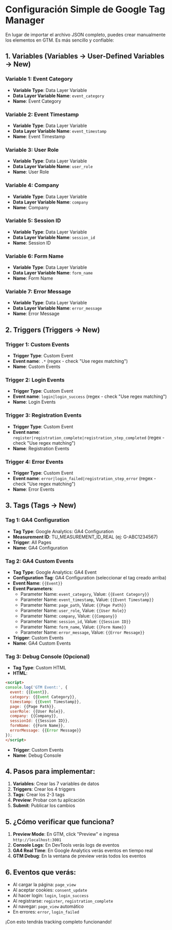# Configuración Simple de Google Tag Manager

En lugar de importar el archivo JSON completo, puedes crear manualmente los elementos en GTM. Es más sencillo y confiable:

## 1. Variables (Variables → User-Defined Variables → New)

### Variable 1: Event Category
- **Variable Type**: Data Layer Variable
- **Data Layer Variable Name**: `event_category`
- **Name**: Event Category

### Variable 2: Event Timestamp
- **Variable Type**: Data Layer Variable
- **Data Layer Variable Name**: `event_timestamp`
- **Name**: Event Timestamp

### Variable 3: User Role
- **Variable Type**: Data Layer Variable
- **Data Layer Variable Name**: `user_role`
- **Name**: User Role

### Variable 4: Company
- **Variable Type**: Data Layer Variable
- **Data Layer Variable Name**: `company`
- **Name**: Company

### Variable 5: Session ID
- **Variable Type**: Data Layer Variable
- **Data Layer Variable Name**: `session_id`
- **Name**: Session ID

### Variable 6: Form Name
- **Variable Type**: Data Layer Variable
- **Data Layer Variable Name**: `form_name`
- **Name**: Form Name

### Variable 7: Error Message
- **Variable Type**: Data Layer Variable
- **Data Layer Variable Name**: `error_message`
- **Name**: Error Message

## 2. Triggers (Triggers → New)

### Trigger 1: Custom Events
- **Trigger Type**: Custom Event
- **Event name**: `.*` (regex - check "Use regex matching")
- **Name**: Custom Events

### Trigger 2: Login Events
- **Trigger Type**: Custom Event
- **Event name**: `login|login_success` (regex - check "Use regex matching")
- **Name**: Login Events

### Trigger 3: Registration Events
- **Trigger Type**: Custom Event
- **Event name**: `register|registration_complete|registration_step_completed` (regex - check "Use regex matching")
- **Name**: Registration Events

### Trigger 4: Error Events
- **Trigger Type**: Custom Event
- **Event name**: `error|login_failed|registration_step_error` (regex - check "Use regex matching")
- **Name**: Error Events

## 3. Tags (Tags → New)

### Tag 1: GA4 Configuration
- **Tag Type**: Google Analytics: GA4 Configuration
- **Measurement ID**: TU_MEASUREMENT_ID_REAL (ej: G-ABC1234567)
- **Trigger**: All Pages
- **Name**: GA4 Configuration

### Tag 2: GA4 Custom Events
- **Tag Type**: Google Analytics: GA4 Event
- **Configuration Tag**: GA4 Configuration (seleccionar el tag creado arriba)
- **Event Name**: `{{Event}}`
- **Event Parameters**:
  - Parameter Name: `event_category`, Value: `{{Event Category}}`
  - Parameter Name: `event_timestamp`, Value: `{{Event Timestamp}}`
  - Parameter Name: `page_path`, Value: `{{Page Path}}`
  - Parameter Name: `user_role`, Value: `{{User Role}}`
  - Parameter Name: `company`, Value: `{{Company}}`
  - Parameter Name: `session_id`, Value: `{{Session ID}}`
  - Parameter Name: `form_name`, Value: `{{Form Name}}`
  - Parameter Name: `error_message`, Value: `{{Error Message}}`
- **Trigger**: Custom Events
- **Name**: GA4 Custom Events

### Tag 3: Debug Console (Opcional)
- **Tag Type**: Custom HTML
- **HTML**:
```html
<script>
console.log('GTM Event:', {
  event: {{Event}},
  category: {{Event Category}},
  timestamp: {{Event Timestamp}},
  page: {{Page Path}},
  userRole: {{User Role}},
  company: {{Company}},
  sessionId: {{Session ID}},
  formName: {{Form Name}},
  errorMessage: {{Error Message}}
});
</script>
```
- **Trigger**: Custom Events
- **Name**: Debug Console

## 4. Pasos para implementar:

1. **Variables**: Crear las 7 variables de datos
2. **Triggers**: Crear los 4 triggers
3. **Tags**: Crear los 2-3 tags
4. **Preview**: Probar con tu aplicación
5. **Submit**: Publicar los cambios

## 5. ¿Cómo verificar que funciona?

1. **Preview Mode**: En GTM, click "Preview" e ingresa `http://localhost:3001`
2. **Console Logs**: En DevTools verás logs de eventos
3. **GA4 Real Time**: En Google Analytics verás eventos en tiempo real
4. **GTM Debug**: En la ventana de preview verás todos los eventos

## 6. Eventos que verás:

- Al cargar la página: `page_view`
- Al aceptar cookies: `consent_update`
- Al hacer login: `login`, `login_success`
- Al registrarse: `register`, `registration_complete`
- Al navegar: `page_view` automático
- En errores: `error`, `login_failed`

¡Con esto tendrás tracking completo funcionando!